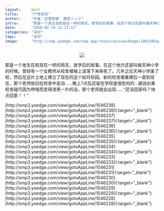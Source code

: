 ```yaml
---
layout:     post
title:      "尸体派对"
author:     "作者：祁答院慎  篠宮トシミ"
intro:      "那是一个发生在和现在一样的雨天，放学后的故事。在这个地方还是叫做天神小学的时候。曾经有一个女教师从校舍楼梯上滚落下来摔死了。几年之后天神小学废了校，然后在这片土地上建立了现在的这个如月校园。新的校舍被重建后一直到现在，那个老师依旧在校舍中走动……晚上7点后还留在学校是很危险的…据说如果校舍碰巧因为停电而变得漆黑一片的话，那个老师就会出现……“还没回家吗？快点回家！！”"
date:       "2018-02-14 12:17:12"
categories: "派对"
tags:       "派对"
image:      "http://smp.yoedge.com/smp-app/resource/viewImage/1001502appline.png"
---
```

<div style="text-align: center">
<p><img src="http://smp.yoedge.com/smp-app/resource/viewImage/1001502appline.png"/></p>
</div>
<p class="post-meta">
<span>那是一个发生在和现在一样的雨天，放学后的故事。在这个地方还是叫做天神小学的时候。曾经有一个女教师从校舍楼梯上滚落下来摔死了。几年之后天神小学废了校，然后在这片土地上建立了现在的这个如月校园。新的校舍被重建后一直到现在，那个老师依旧在校舍中走动……晚上7点后还留在学校是很危险的…据说如果校舍碰巧因为停电而变得漆黑一片的话，那个老师就会出现……“还没回家吗？快点回家！！”</span>
</p>
[http://smp3.yoedge.com/view/gotoAppLine/1046238](http://smp3.yoedge.com/view/gotoAppLine/1046238){:target="_blank"}
[http://smp3.yoedge.com/view/gotoAppLine/1046237](http://smp3.yoedge.com/view/gotoAppLine/1046237){:target="_blank"}
[http://smp3.yoedge.com/view/gotoAppLine/1046236](http://smp3.yoedge.com/view/gotoAppLine/1046236){:target="_blank"}
[http://smp3.yoedge.com/view/gotoAppLine/1046235](http://smp3.yoedge.com/view/gotoAppLine/1046235){:target="_blank"}
[http://smp3.yoedge.com/view/gotoAppLine/1046234](http://smp3.yoedge.com/view/gotoAppLine/1046234){:target="_blank"}
[http://smp3.yoedge.com/view/gotoAppLine/1046233](http://smp3.yoedge.com/view/gotoAppLine/1046233){:target="_blank"}
[http://smp3.yoedge.com/view/gotoAppLine/1046231](http://smp3.yoedge.com/view/gotoAppLine/1046231){:target="_blank"}
[http://smp3.yoedge.com/view/gotoAppLine/1046230](http://smp3.yoedge.com/view/gotoAppLine/1046230){:target="_blank"}
[http://smp3.yoedge.com/view/gotoAppLine/1046229](http://smp3.yoedge.com/view/gotoAppLine/1046229){:target="_blank"}
[http://smp3.yoedge.com/view/gotoAppLine/1046228](http://smp3.yoedge.com/view/gotoAppLine/1046228){:target="_blank"}


